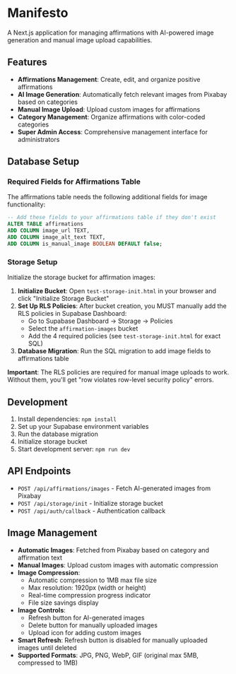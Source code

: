# Manifesto

A Next.js application for managing affirmations with AI-powered image generation and manual image upload capabilities.

## Features

- **Affirmations Management**: Create, edit, and organize positive affirmations
- **AI Image Generation**: Automatically fetch relevant images from Pixabay based on categories
- **Manual Image Upload**: Upload custom images for affirmations
- **Category Management**: Organize affirmations with color-coded categories
- **Super Admin Access**: Comprehensive management interface for administrators

## Database Setup

### Required Fields for Affirmations Table

The affirmations table needs the following additional fields for image functionality:

```sql
-- Add these fields to your affirmations table if they don't exist
ALTER TABLE affirmations 
ADD COLUMN image_url TEXT,
ADD COLUMN image_alt_text TEXT,
ADD COLUMN is_manual_image BOOLEAN DEFAULT false;
```

### Storage Setup

Initialize the storage bucket for affirmation images:

1. **Initialize Bucket**: Open `test-storage-init.html` in your browser and click "Initialize Storage Bucket"
2. **Set Up RLS Policies**: After bucket creation, you MUST manually add the RLS policies in Supabase Dashboard:
   - Go to Supabase Dashboard → Storage → Policies
   - Select the `affirmation-images` bucket
   - Add the 4 required policies (see `test-storage-init.html` for exact SQL)
3. **Database Migration**: Run the SQL migration to add image fields to affirmations table

**Important**: The RLS policies are required for manual image uploads to work. Without them, you'll get "row violates row-level security policy" errors.

## Development

1. Install dependencies: `npm install`
2. Set up your Supabase environment variables
3. Run the database migration
4. Initialize storage bucket
5. Start development server: `npm run dev`

## API Endpoints

- `POST /api/affirmations/images` - Fetch AI-generated images from Pixabay
- `POST /api/storage/init` - Initialize storage bucket
- `POST /api/auth/callback` - Authentication callback

## Image Management

- **Automatic Images**: Fetched from Pixabay based on category and affirmation text
- **Manual Images**: Upload custom images with automatic compression
- **Image Compression**: 
  - Automatic compression to 1MB max file size
  - Max resolution: 1920px (width or height)
  - Real-time compression progress indicator
  - File size savings display
- **Image Controls**: 
  - Refresh button for AI-generated images
  - Delete button for manually uploaded images
  - Upload icon for adding custom images
- **Smart Refresh**: Refresh button is disabled for manually uploaded images until deleted
- **Supported Formats**: JPG, PNG, WebP, GIF (original max 5MB, compressed to 1MB)
